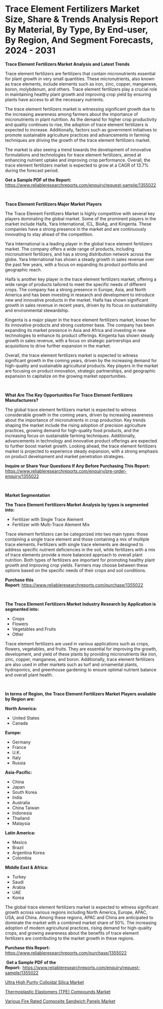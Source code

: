 <p><h1>Trace Element Fertilizers Market Size, Share & Trends Analysis Report By Material, By Type, By End-user, By Region, And Segment Forecasts, 2024 - 2031</h1></p><p><strong>Trace Element Fertilizers Market Analysis and Latest Trends</strong></p>
<p><p>Trace element fertilizers are fertilizers that contain micronutrients essential for plant growth in very small quantities. These micronutrients, also known as trace elements, include elements such as iron, zinc, copper, manganese, boron, molybdenum, and others. Trace element fertilizers play a crucial role in maintaining healthy plant growth and improving crop yield by ensuring plants have access to all the necessary nutrients.</p><p>The trace element fertilizers market is witnessing significant growth due to the increasing awareness among farmers about the importance of micronutrients in plant nutrition. As the demand for higher crop productivity and quality continues to rise, the adoption of trace element fertilizers is expected to increase. Additionally, factors such as government initiatives to promote sustainable agriculture practices and advancements in farming techniques are driving the growth of the trace element fertilizers market.</p><p>The market is also seeing a trend towards the development of innovative formulations and technologies for trace element fertilizers, aimed at enhancing nutrient uptake and improving crop performance. Overall, the trace element fertilizers market is expected to grow at a CAGR of 13.7% during the forecast period.</p></p>
<p><strong>Get a Sample PDF of the Report:&nbsp;</strong> <a href="https://www.reliableresearchreports.com/enquiry/request-sample/1355022">https://www.reliableresearchreports.com/enquiry/request-sample/1355022</a></p>
<p>&nbsp;</p>
<p><strong>Trace Element Fertilizers Major Market Players</strong></p>
<p><p>The Trace Element Fertilizers Market is highly competitive with several key players dominating the global market. Some of the prominent players in the market include Haifa, Yara International, ICL, BioAg, and Kingenta. These companies have a strong presence in the market and are continuously innovating to stay ahead of the competition.</p><p>Yara International is a leading player in the global trace element fertilizers market. The company offers a wide range of products, including micronutrient fertilizers, and has a strong distribution network across the globe. Yara International has shown a steady growth in sales revenue over the past few years, with a focus on expanding its product portfolio and geographic reach.</p><p>Haifa is another key player in the trace element fertilizers market, offering a wide range of products tailored to meet the specific needs of different crops. The company has a strong presence in Europe, Asia, and North America and has been investing in research and development to introduce new and innovative products in the market. Haifa has shown significant growth in sales revenue in recent years, driven by its focus on sustainability and environmental stewardship.</p><p>Kingenta is a major player in the trace element fertilizers market, known for its innovative products and strong customer base. The company has been expanding its market presence in Asia and Africa and investing in new technologies to enhance its product offerings. Kingenta has shown steady growth in sales revenue, with a focus on strategic partnerships and acquisitions to drive further expansion in the market.</p><p>Overall, the trace element fertilizers market is expected to witness significant growth in the coming years, driven by the increasing demand for high-quality and sustainable agricultural products. Key players in the market are focusing on product innovation, strategic partnerships, and geographic expansion to capitalize on the growing market opportunities.</p></p>
<p>&nbsp;</p>
<p><strong>What Are The Key Opportunities For Trace Element Fertilizers Manufacturers?</strong></p>
<p><p>The global trace element fertilizers market is expected to witness considerable growth in the coming years, driven by increasing awareness about the importance of micronutrients in crop production. Key trends shaping the market include the rising adoption of precision agriculture practices, growing demand for high-quality food products, and the increasing focus on sustainable farming techniques. Additionally, advancements in technology and innovative product offerings are expected to further boost market growth. Looking ahead, the trace element fertilizers market is projected to experience steady expansion, with a strong emphasis on product development and market penetration strategies.</p></p>
<p><strong>Inquire or Share Your Questions If Any Before Purchasing This Report:</strong> <a href="https://www.reliableresearchreports.com/enquiry/pre-order-enquiry/1355022">https://www.reliableresearchreports.com/enquiry/pre-order-enquiry/1355022</a></p>
<p>&nbsp;</p>
<p><strong>Market Segmentation</strong></p>
<p><strong>The Trace Element Fertilizers Market Analysis by types is segmented into:</strong></p>
<p><ul><li>Fertilizer with Single Trace Alement</li><li>Fertilizer with Multi-Trace Alement Mix</li></ul></p>
<p><p>Trace element fertilizers can be categorized into two main types: those containing a single trace element and those containing a mix of multiple trace elements. Fertilizers with single trace elements are designed to address specific nutrient deficiencies in the soil, while fertilizers with a mix of trace elements provide a more balanced approach to overall plant nutrition. Both types of fertilizers are important for promoting healthy plant growth and improving crop yields. Farmers may choose between these options based on the specific needs of their crops and soil conditions.</p></p>
<p><strong>Purchase this Report:&nbsp;</strong><a href="https://www.reliableresearchreports.com/purchase/1355022">https://www.reliableresearchreports.com/purchase/1355022</a></p>
<p>&nbsp;</p>
<p><strong>The Trace Element Fertilizers Market Industry Research by Application is segmented into:</strong></p>
<p><ul><li>Crops</li><li>Flowers</li><li>Vegetables and Fruits</li><li>Other</li></ul></p>
<p><p>Trace element fertilizers are used in various applications such as crops, flowers, vegetables, and fruits. They are essential for improving the growth, development, and yield of these plants by providing micronutrients like iron, zinc, copper, manganese, and boron. Additionally, trace element fertilizers are also used in other markets such as turf and ornamental plants, hydroponics, and greenhouse gardening to ensure optimal nutrient balance and overall plant health.</p></p>
<p>&nbsp;</p>
<p><strong>In terms of Region, the Trace Element Fertilizers Market Players available by Region are:</strong></p>
<p>
    <p> <strong> North America: </strong>
        <ul>
            <li>United States</li>
            <li>Canada</li>
        </ul>
        </p> 
    <p> <strong> Europe: </strong>
        <ul>
            <li>Germany</li>
            <li>France</li>
            <li>U.K.</li>
            <li>Italy</li>
            <li>Russia</li>
        </ul>
        </p> 
    <p> <strong> Asia-Pacific: </strong>
        <ul>
            <li>China</li>
            <li>Japan</li>
            <li>South Korea</li>
            <li>India</li>
            <li>Australia</li>
            <li>China Taiwan</li>
            <li>Indonesia</li>
            <li>Thailand</li>
            <li>Malaysia</li>
        </ul>
        </p> 
    <p> <strong> Latin America: </strong>
        <ul>
            <li>Mexico</li>
            <li>Brazil</li>
            <li>Argentina Korea</li>
            <li>Colombia</li>
        </ul>
        </p> 
    <p> <strong> Middle East & Africa: </strong>
        <ul>
            <li>Turkey</li>
            <li>Saudi</li>
            <li>Arabia</li>
            <li>UAE</li>
            <li>Korea</li>
        </ul>
    </p>
    </p>
<p><p>The global trace element fertilizers market is expected to witness significant growth across various regions including North America, Europe, APAC, USA, and China. Among these regions, APAC and China are anticipated to dominate the market with a combined market share of 50%. The increasing adoption of modern agricultural practices, rising demand for high-quality crops, and growing awareness about the benefits of trace element fertilizers are contributing to the market growth in these regions.</p></p>
<p><strong>Purchase this Report: </strong><a href="https://www.reliableresearchreports.com/purchase/1355022">https://www.reliableresearchreports.com/purchase/1355022</a></p>
<p>&nbsp;<strong>Get a Sample PDF of the Report:&nbsp;&nbsp;</strong><a href="https://www.reliableresearchreports.com/enquiry/request-sample/1355022">https://www.reliableresearchreports.com/enquiry/request-sample/1355022</a></p>
<p><strong></strong></p>
<p><p><a href="https://view.publitas.com/reportprime-1/ultra-high-purity-colloidal-silica-market-size-and-examines-its-market-scope-with-a-primary-focus-on-growth-opportunities-and-forecasted-trends-spanning-from-2024-to-2031/">Ultra High Purity Colloidal Silica Market</a></p><p><a href="https://view.publitas.com/reportprime-1/thermoplastic-elastomers-tpe-compounds-market-research-report-unlocks-analysis-on-the-market-financial-status-market-size-and-market-revenue-upto-2031/">Thermoplastic Elastomers (TPE) Compounds Market</a></p><p><a href="https://view.publitas.com/reportprime-1/various-fire-rated-composite-sandwich-panels-market-a-comprehensive-report-of-its-market-share-growth-trends-2024-2031/">Various Fire Rated Composite Sandwich Panels Market</a></p></p>